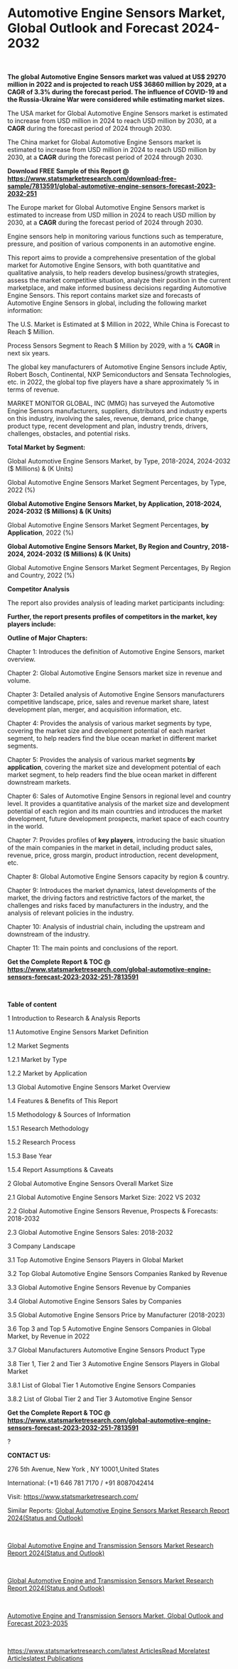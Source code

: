 <h1>Automotive Engine Sensors Market, Global Outlook and Forecast 2024-2032</h1><br/><p><strong>The global Automotive Engine Sensors market was valued at US$ 29270 million in 2022 and is projected to reach US$ 36860 million by 2029, at a <strong>CAGR</strong> of 3.3% during the forecast period. The influence of COVID-19 and the Russia-Ukraine War were considered while estimating market sizes.</strong></p>
 
 
 
 <p>The USA market for Global Automotive Engine Sensors market is estimated to increase from USD million in 2024 to reach USD million by 2030, at a <strong>CAGR</strong> during the forecast period of 2024 through 2030.</p>
 
 
 
 <p>The China market for Global Automotive Engine Sensors market is estimated to increase from USD million in 2024 to reach USD million by 2030, at a <strong>CAGR</strong> during the forecast period of 2024 through 2030.</p>
 
 
 
 <p><strong>Download FREE Sample of this Report @ <a href="https://www.statsmarketresearch.com/download-free-sample/7813591/global-automotive-engine-sensors-forecast-2023-2032-251">https://www.statsmarketresearch.com/download-free-sample/7813591/global-automotive-engine-sensors-forecast-2023-2032-251</a></strong></p>
 
 
 
 <p>The Europe market for Global Automotive Engine Sensors market is estimated to increase from USD million in 2024 to reach USD million by 2030, at a <strong>CAGR</strong> during the forecast period of 2024 through 2030.</p>
 
 
 
 <p>Engine sensors help in monitoring various functions such as temperature, pressure, and position of various components in an automotive engine.</p>
 
 
 
 <p>This report aims to provide a comprehensive presentation of the global market for Automotive Engine Sensors, with both quantitative and qualitative analysis, to help readers develop business/growth strategies, assess the market competitive situation, analyze their position in the current marketplace, and make informed business decisions regarding Automotive Engine Sensors. This report contains market size and forecasts of Automotive Engine Sensors in global, including the following market information:</p>
 
 
 
 <p>The U.S. Market is Estimated at $ Million in 2022, While China is Forecast to Reach $ Million.</p>
 
 
 
 <p>Process Sensors Segment to Reach $ Million by 2029, with a % <strong>CAGR</strong> in next six years.</p>
 
 
 
 <p>The global key manufacturers of Automotive Engine Sensors include Aptiv, Robert Bosch, Continental, NXP Semiconductors and Sensata Technologies, etc. in 2022, the global top five players have a share approximately % in terms of revenue.</p>
 
 
 
 <p>MARKET MONITOR GLOBAL, INC (MMG) has surveyed the Automotive Engine Sensors manufacturers, suppliers, distributors and industry experts on this industry, involving the sales, revenue, demand, price change, product type, recent development and plan, industry trends, drivers, challenges, obstacles, and potential risks.</p>
 
 
 
 <p><strong>Total Market by Segment:</strong></p>
 
 
 
 <p>Global Automotive Engine Sensors Market, by Type, 2018-2024, 2024-2032 ($ Millions) & (K Units)</p>
 
 
 
 <p>Global Automotive Engine Sensors Market Segment Percentages, by Type, 2022 (%)</p>
 
 
 
 <p><strong>Global Automotive Engine Sensors Market, <strong>by Application</strong>, 2018-2024, 2024-2032 ($ Millions) & (K Units)</strong></p>
 
 
 
 <p>Global Automotive Engine Sensors Market Segment Percentages, <strong>by Application</strong>, 2022 (%)</p>
 
 
 
 <p><strong>Global Automotive Engine Sensors Market, By Region and Country, 2018-2024, 2024-2032 ($ Millions) & (K Units)</strong></p>
 
 
 
 <p>Global Automotive Engine Sensors Market Segment Percentages, By Region and Country, 2022 (%)</p>
 
 
 
 <p><strong>Competitor Analysis</strong></p>
 
 
 
 <p>The report also provides analysis of leading market participants including:</p>
 
 
 
 <p><strong>Further, the report presents profiles of competitors in the market, <strong>key players</strong> include:</strong></p>
 
 
 
 <p><strong>Outline of Major Chapters:</strong></p>
 
 
 
 <p>Chapter 1: Introduces the definition of Automotive Engine Sensors, market overview.</p>
 
 
 
 <p>Chapter 2: Global Automotive Engine Sensors market size in revenue and volume.</p>
 
 
 
 <p>Chapter 3: Detailed analysis of Automotive Engine Sensors manufacturers competitive landscape, price, sales and revenue market share, latest development plan, merger, and acquisition information, etc.</p>
 
 
 
 <p>Chapter 4: Provides the analysis of various market segments by type, covering the market size and development potential of each market segment, to help readers find the blue ocean market in different market segments.</p>
 
 
 
 <p>Chapter 5: Provides the analysis of various market segments <strong>by application</strong>, covering the market size and development potential of each market segment, to help readers find the blue ocean market in different downstream markets.</p>
 
 
 
 <p>Chapter 6: Sales of Automotive Engine Sensors in regional level and country level. It provides a quantitative analysis of the market size and development potential of each region and its main countries and introduces the market development, future development prospects, market space of each country in the world.</p>
 
 
 
 <p>Chapter 7: Provides profiles of <strong>key players</strong>, introducing the basic situation of the main companies in the market in detail, including product sales, revenue, price, gross margin, product introduction, recent development, etc.</p>
 
 
 
 <p>Chapter 8: Global Automotive Engine Sensors capacity by region & country.</p>
 
 
 
 <p>Chapter 9: Introduces the market dynamics, latest developments of the market, the driving factors and restrictive factors of the market, the challenges and risks faced by manufacturers in the industry, and the analysis of relevant policies in the industry.</p>
 
 
 
 <p>Chapter 10: Analysis of industrial chain, including the upstream and downstream of the industry.</p>
 
 
 
 <p>Chapter 11: The main points and conclusions of the report.</p>
 
 
 
 <div><b>Get the Complete Report & TOC @ <a href="https://www.statsmarketresearch.com/global-automotive-engine-sensors-forecast-2023-2032-251-7813591">https://www.statsmarketresearch.com/global-automotive-engine-sensors-forecast-2023-2032-251-7813591</a></b></div>
 
 
 
 <p><br />
 
 <b>Table of content</b></p>
 
 
 
 <p>1 Introduction to Research & Analysis Reports<br />
 
 1.1 Automotive Engine Sensors Market Definition<br />
 
 1.2 Market Segments<br />
 
 1.2.1 Market by Type<br />
 
 1.2.2 Market by Application<br />
 
 1.3 Global Automotive Engine Sensors Market Overview<br />
 
 1.4 Features & Benefits of This Report<br />
 
 1.5 Methodology & Sources of Information<br />
 
 1.5.1 Research Methodology<br />
 
 1.5.2 Research Process<br />
 
 1.5.3 Base Year<br />
 
 1.5.4 Report Assumptions & Caveats<br />
 
 2 Global Automotive Engine Sensors Overall Market Size<br />
 
 2.1 Global Automotive Engine Sensors Market Size: 2022 VS 2032<br />
 
 2.2 Global Automotive Engine Sensors Revenue, Prospects & Forecasts: 2018-2032<br />
 
 2.3 Global Automotive Engine Sensors Sales: 2018-2032<br />
 
 3 Company Landscape<br />
 
 3.1 Top Automotive Engine Sensors Players in Global Market<br />
 
 3.2 Top Global Automotive Engine Sensors Companies Ranked by Revenue<br />
 
 3.3 Global Automotive Engine Sensors Revenue by Companies<br />
 
 3.4 Global Automotive Engine Sensors Sales by Companies<br />
 
 3.5 Global Automotive Engine Sensors Price by Manufacturer (2018-2023)<br />
 
 3.6 Top 3 and Top 5 Automotive Engine Sensors Companies in Global Market, by Revenue in 2022<br />
 
 3.7 Global Manufacturers Automotive Engine Sensors Product Type<br />
 
 3.8 Tier 1, Tier 2 and Tier 3 Automotive Engine Sensors Players in Global Market<br />
 
 3.8.1 List of Global Tier 1 Automotive Engine Sensors Companies<br />
 
 3.8.2 List of Global Tier 2 and Tier 3 Automotive Engine Sensor</p>
 
 
 
 <div><b>Get the Complete Report & TOC @ <a href="https://www.statsmarketresearch.com/global-automotive-engine-sensors-forecast-2023-2032-251-7813591">https://www.statsmarketresearch.com/global-automotive-engine-sensors-forecast-2023-2032-251-7813591</a></b></div>
 
 
 
 <p>? </p>
 
 
 
 <p><b>CONTACT US:</b><br />
 
 276 5th Avenue, New York , NY 10001,United States<br />
 
 International: (+1) 646 781 7170 / +91 8087042414<br />
 
 Visit: <a href="https://www.statsmarketresearch.com/">https://www.statsmarketresearch.com/</a><br />
 
 Similar Reports: <a href="https://www.statsmarketresearch.com/global-automotive-engine-sensors-forecast-2023-2032-251-7813591">Global Automotive Engine Sensors Market Research Report 2024(Status and Outlook)</a><br />
 
 <br />
 
 <a href="https://www.statsmarketresearch.com/global-automotive-engine-sensors-forecast-2023-2032-251-7813591">Global Automotive Engine and Transmission Sensors Market Research Report 2024(Status and Outlook)</a><br />
 
 <br />
 
 <a href="https://www.statsmarketresearch.com/global-automotive-engine-sensors-forecast-2023-2032-251-7813591">Global Automotive Engine and Transmission Sensors Market Research Report 2024(Status and Outlook)</a><br />
 
 <br />
 
 <a href="https://www.statsmarketresearch.com/global-automotive-engine-sensors-forecast-2023-2032-251-7813591">Automotive Engine and Transmission Sensors Market, Global Outlook and Forecast 2023-2035</a><br />
 
 <br />
 
 <a href="https://gyeongbokgung.com">https://www.statsmarketresearch.com/</a><a href="https://hallyeomaritime.com">latest Articles</a><a href="https://jingwansa.com">Read More</a><a href="https://nguoiviet.jp/">latest Articles</a><a href="https://www.intelmarketresearch.com/">latest Publications</a></p>
